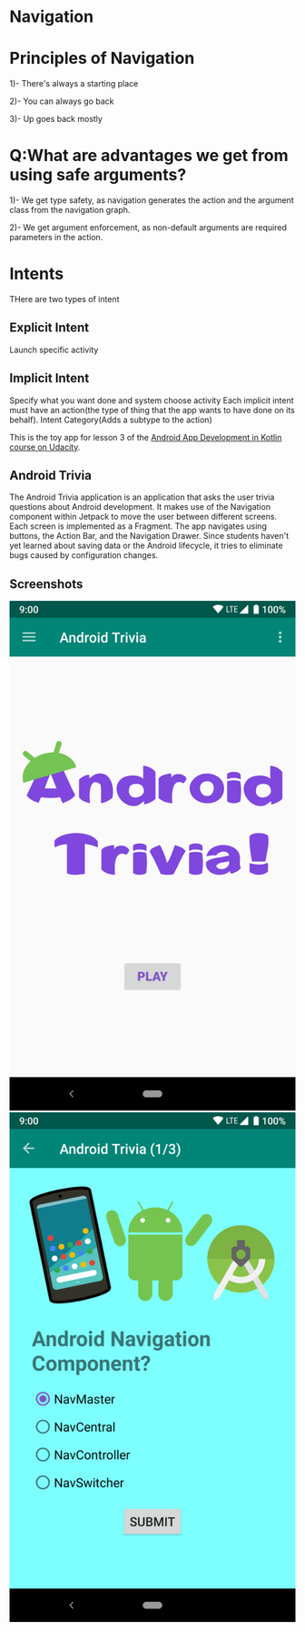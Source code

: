 # Navigation

# Principles of Navigation
1)- There's always a starting place

2)- You can always go back

3)- Up goes back mostly

# Q:What are advantages we get from using safe arguments?

1)- We get type safety, as navigation generates the action and the argument class from the navigation graph.

2)- We get argument enforcement, as non-default arguments are required parameters in the action.

# Intents
   THere are two types of intent
## Explicit Intent
   Launch specific activity
## Implicit Intent
   Specify what you want done and system choose activity
   Each implicit intent must have an action(the type of thing that the app wants to have done on its behalf).
   Intent Category(Adds a subtype to the action)    

This is the toy app for lesson 3 of the [Android App Development in Kotlin course on Udacity](https://www.udacity.com/course/developing-android-apps-with-kotlin--ud9012).

## Android Trivia 

The Android Trivia application is an application that asks the user trivia questions about Android development.  It makes use of the Navigation component within Jetpack to move the user between different screens.  Each screen is implemented as a Fragment.
The app navigates using buttons, the Action Bar, and the Navigation Drawer.
Since students haven't yet learned about saving data or the Android lifecycle, it tries to eliminate bugs caused by configuration changes. 

## Screenshots

![Screenshot1](screenshots/screen_1.png) ![Screenshot2](screenshots/screen_2.png)
